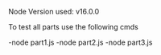 Node Version used: v16.0.0

To test all parts use the following cmds

-node part1.js
-node part2.js
-node part3.js
